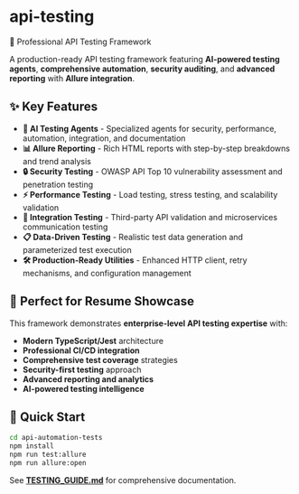 # api-testing
🚀 Professional API Testing Framework

A production-ready API testing framework featuring **AI-powered testing agents**, **comprehensive automation**, **security auditing**, and **advanced reporting** with **Allure integration**.

## ✨ Key Features

- **🤖 AI Testing Agents** - Specialized agents for security, performance, automation, integration, and documentation
- **📊 Allure Reporting** - Rich HTML reports with step-by-step breakdowns and trend analysis  
- **🔒 Security Testing** - OWASP API Top 10 vulnerability assessment and penetration testing
- **⚡ Performance Testing** - Load testing, stress testing, and scalability validation
- **🔗 Integration Testing** - Third-party API validation and microservices communication testing
- **📋 Data-Driven Testing** - Realistic test data generation and parameterized test execution
- **🛠️ Production-Ready Utilities** - Enhanced HTTP client, retry mechanisms, and configuration management

## 🎯 Perfect for Resume Showcase

This framework demonstrates **enterprise-level API testing expertise** with:
- **Modern TypeScript/Jest** architecture
- **Professional CI/CD integration** 
- **Comprehensive test coverage** strategies
- **Security-first testing** approach
- **Advanced reporting and analytics**
- **AI-powered testing intelligence**

## 🚀 Quick Start

```bash
cd api-automation-tests
npm install
npm run test:allure
npm run allure:open
```

See **[TESTING_GUIDE.md](TESTING_GUIDE.md)** for comprehensive documentation.